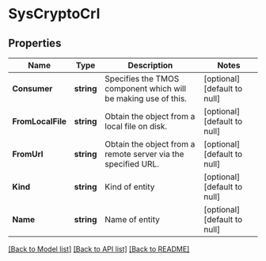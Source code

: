 # SysCryptoCrl

## Properties
Name | Type | Description | Notes
------------ | ------------- | ------------- | -------------
**Consumer** | **string** | Specifies the TMOS component which will be making use of this. | [optional] [default to null]
**FromLocalFile** | **string** | Obtain the object from a local file on disk. | [optional] [default to null]
**FromUrl** | **string** | Obtain the object from a remote server via the specified URL. | [optional] [default to null]
**Kind** | **string** | Kind of entity | [optional] [default to null]
**Name** | **string** | Name of entity | [optional] [default to null]

[[Back to Model list]](../README.md#documentation-for-models) [[Back to API list]](../README.md#documentation-for-api-endpoints) [[Back to README]](../README.md)


